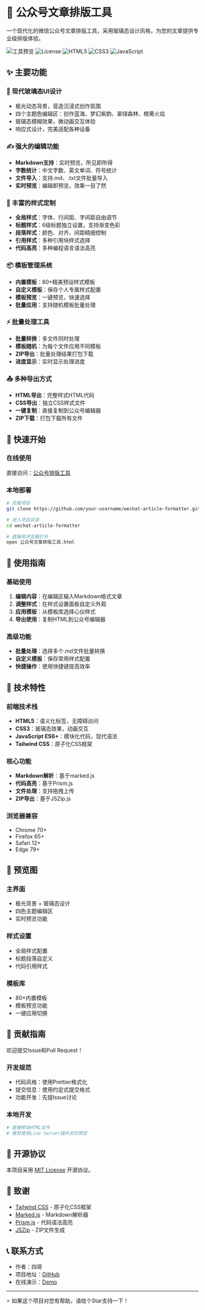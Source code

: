 # 📱 公众号文章排版工具

一个现代化的微信公众号文章排版工具，采用玻璃态设计风格，为您的文章提供专业级排版体验。

![工具预览](https://img.shields.io/badge/Status-Online-brightgreen)
![License](https://img.shields.io/badge/License-MIT-blue)
![HTML5](https://img.shields.io/badge/HTML5-E34F26?logo=html5&logoColor=white)
![CSS3](https://img.shields.io/badge/CSS3-1572B6?logo=css3&logoColor=white)
![JavaScript](https://img.shields.io/badge/JavaScript-F7DF1E?logo=javascript&logoColor=black)

## ✨ 主要功能

### 🎨 现代玻璃态UI设计
- 极光动态背景，营造沉浸式创作氛围
- 四个主题色编辑区：创作蓝海、梦幻紫韵、翠绿森林、橙黄火焰
- 玻璃态模糊效果，微动画交互体验
- 响应式设计，完美适配各种设备

### ✍️ 强大的编辑功能
- **Markdown支持**：实时预览，所见即所得
- **字数统计**：中文字数、英文单词、符号统计
- **文件导入**：支持.md、.txt文件批量导入
- **实时预览**：编辑即预览，效果一目了然

### 🎨 丰富的样式定制
- **全局样式**：字体、行间距、字间距自由调节
- **标题样式**：6级标题独立设置，支持渐变色彩
- **段落样式**：颜色、对齐、间距精细控制
- **引用样式**：多种引用块样式选择
- **代码高亮**：多种编程语言语法高亮

### 📦 模板管理系统
- **内置模板**：80+精美预设样式模板
- **自定义模板**：保存个人专属样式配置
- **模板预览**：一键预览，快速选择
- **批量应用**：支持随机模板批量处理

### ⚡ 批量处理工具
- **批量转换**：多文件同时处理
- **模板随机**：为每个文件应用不同模板
- **ZIP导出**：批量处理结果打包下载
- **进度显示**：实时显示处理进度

### 📤 多种导出方式
- **HTML导出**：完整样式HTML代码
- **CSS导出**：独立CSS样式文件
- **一键复制**：直接复制到公众号编辑器
- **ZIP下载**：打包下载所有文件

## 🚀 快速开始

### 在线使用
直接访问：[公众号排版工具](https://your-username.github.io/wechat-article-formatter/)

### 本地部署
```bash
# 克隆项目
git clone https://github.com/your-username/wechat-article-formatter.git

# 进入项目目录
cd wechat-article-formatter

# 直接用浏览器打开
open 公众号文章排版工具.html
```

## 📖 使用指南

### 基础使用
1. **编辑内容**：在编辑区输入Markdown格式文章
2. **调整样式**：在样式设置面板自定义外观
3. **应用模板**：从模板库选择心仪样式
4. **导出使用**：复制HTML到公众号编辑器

### 高级功能
- **批量处理**：选择多个.md文件批量转换
- **自定义模板**：保存常用样式配置
- **快捷操作**：使用快捷键提高效率

## 🎯 技术特性

### 前端技术栈
- **HTML5**：语义化标签，无障碍访问
- **CSS3**：玻璃态效果，动画交互
- **JavaScript ES6+**：模块化代码，现代语法
- **Tailwind CSS**：原子化CSS框架

### 核心功能
- **Markdown解析**：基于marked.js
- **代码高亮**：基于Prism.js
- **文件处理**：支持拖拽上传
- **ZIP导出**：基于JSZip.js

### 浏览器兼容
- Chrome 70+
- Firefox 65+
- Safari 12+
- Edge 79+

## 📱 预览图

### 主界面
- 极光背景 + 玻璃态设计
- 四色主题编辑区
- 实时预览功能

### 样式设置
- 全局样式配置
- 标题段落自定义
- 代码引用样式

### 模板库
- 80+内置模板
- 模板预览功能
- 一键应用切换

## 🤝 贡献指南

欢迎提交Issue和Pull Request！

### 开发规范
- 代码风格：使用Prettier格式化
- 提交信息：使用约定式提交格式
- 功能开发：先提Issue讨论

### 本地开发
```bash
# 直接修改HTML文件
# 推荐使用Live Server插件实时预览
```

## 📄 开源协议

本项目采用 [MIT License](LICENSE) 开源协议。

## 🙏 致谢

- [Tailwind CSS](https://tailwindcss.com/) - 原子化CSS框架
- [Marked.js](https://marked.js.org/) - Markdown解析器
- [Prism.js](https://prismjs.com/) - 代码语法高亮
- [JSZip](https://stuk.github.io/jszip/) - ZIP文件生成

## 📞 联系方式

- 作者：四哥
- 项目地址：[GitHub](https://github.com/your-username/wechat-article-formatter)
- 在线演示：[Demo](https://your-username.github.io/wechat-article-formatter/)

---

⭐ 如果这个项目对您有帮助，请给个Star支持一下！ 